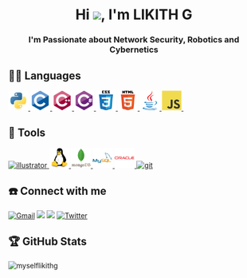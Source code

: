 <h1 align="center">Hi <img src="https://raw.githubusercontent.com/iampavangandhi/iampavangandhi/master/gifs/Hi.gif" width="30px">, I'm LIKITH G</h1>
<h3 align="center">I'm Passionate about Network Security, Robotics and Cybernetics</h3>


## 👨‍💻 Languages 
<p align="left"><a href="https://www.python.org" target="_blank" rel="noreferrer"> <img src="https://raw.githubusercontent.com/devicons/devicon/master/icons/python/python-original.svg" alt="python" width="40" height="40"/> </a>  <a href="https://www.cprogramming.com/" target="_blank" rel="noreferrer"> <img src="https://raw.githubusercontent.com/devicons/devicon/master/icons/c/c-original.svg" alt="c" width="40" height="40"/> </a> <a href="https://www.w3schools.com/cpp/" target="_blank" rel="noreferrer"> <img src="https://raw.githubusercontent.com/devicons/devicon/master/icons/cplusplus/cplusplus-original.svg" alt="cplusplus" width="40" height="40"/> </a> <a href="https://www.w3schools.com/cs/" target="_blank" rel="noreferrer"> <img src="https://raw.githubusercontent.com/devicons/devicon/master/icons/csharp/csharp-original.svg" alt="csharp" width="40" height="40"/> </a> <a href="https://www.w3schools.com/css/" target="_blank" rel="noreferrer"> <img src="https://raw.githubusercontent.com/devicons/devicon/master/icons/css3/css3-original-wordmark.svg" alt="css3" width="40" height="40"/> </a>  <a href="https://www.w3.org/html/" target="_blank" rel="noreferrer"> <img src="https://raw.githubusercontent.com/devicons/devicon/master/icons/html5/html5-original-wordmark.svg" alt="html5" width="40" height="40"/> </a>  <a href="https://www.java.com" target="_blank" rel="noreferrer"> <img src="https://raw.githubusercontent.com/devicons/devicon/master/icons/java/java-original.svg" alt="java" width="40" height="40"/> </a> <a href="https://developer.mozilla.org/en-US/docs/Web/JavaScript" target="_blank" rel="noreferrer"> <img src="https://raw.githubusercontent.com/devicons/devicon/master/icons/javascript/javascript-original.svg" alt="javascript" width="40" height="40"/> <a href=""><img alt="" src="https://img.shields.io/badge/MySQL-00000F?style=for-the-badge&logo=mysql&logoColor=white" /></a> </p>

## 🔧 Tools
<p align="left"><a href="https://www.adobe.com/in/products/illustrator.html" target="_blank" rel="noreferrer"> <img src="https://www.vectorlogo.zone/logos/adobe_illustrator/adobe_illustrator-icon.svg" alt="illustrator" width="40" height="40"/> </a> <a href="https://www.linux.org/" target="_blank" rel="noreferrer"> <img src="https://raw.githubusercontent.com/devicons/devicon/master/icons/linux/linux-original.svg" alt="linux" width="40" height="40"/> </a> <a href="https://www.mongodb.com/" target="_blank" rel="noreferrer"> <img src="https://raw.githubusercontent.com/devicons/devicon/master/icons/mongodb/mongodb-original-wordmark.svg" alt="mongodb" width="40" height="40"/> </a> <a href="https://www.mysql.com/" target="_blank" rel="noreferrer"> <img src="https://raw.githubusercontent.com/devicons/devicon/master/icons/mysql/mysql-original-wordmark.svg" alt="mysql" width="40" height="40"/> </a> <a href="https://www.oracle.com/" target="_blank" rel="noreferrer"> <img src="https://raw.githubusercontent.com/devicons/devicon/master/icons/oracle/oracle-original.svg" alt="oracle" width="40" height="40"/><a href="https://git-scm.com/" target="_blank" rel="noreferrer"> <img src="https://www.vectorlogo.zone/logos/git-scm/git-scm-icon.svg" alt="git" width="40" height="40"/> </a></p>

## ☎️ Connect with me
<p align="left">
<a href = "mailto:likithsujatha2001@hotmail.com?subject=From your Github Profile" ><img alt="Gmail" src="https://img.shields.io/badge/Gmail-D14836?style=for-the-badge&logo=gmail&logoColor=white" /></a>
<a href = "https://www.linkedin.com/in/https://www.linkedin.com/in/likith-g-313b18225" ><img src="https://img.shields.io/badge/linkedin%20-%230077B5.svg?&style=for-the-badge&logo=linkedin&logoColor=white"/></a>
<a href = "https://www.instagram.com/likith._.g/" ><img src="https://img.shields.io/badge/instagram%20-%23E4405F.svg?&style=for-the-badge&logo=Instagram&logoColor=white"/></a>
<a href = "https://twitter.com/myselflikithg" ><img alt="Twitter" src="https://img.shields.io/badge/twitter-%231DA1F2.svg?&style=for-the-badge&logo=Twitter&logoColor=white"/> </a>
</p>

## 🏆 GitHub Stats
<p><img align="center" src="https://github-readme-streak-stats.herokuapp.com/?user=myselflikithg&" alt="myselflikithg" /></p>
